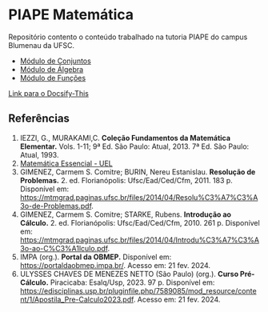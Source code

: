 # PIAPE Matemática
Repositório contento o conteúdo trabalhado na tutoria PIAPE do campus Blumenau da UFSC. 

- [Módulo de Conjuntos](./modulo-conjuntos/readme.md)
- [Módulo de Álgebra](./modulo-algebra/readme.md)
- [Módulo de Funções](./modulo-funcoes/readme.md)


[Link para o Docsify-This](https://docsify-this.net/?basePath=https://raw.githubusercontent.com/LFBossa/PIAPE-Matematica/main&homepage=README.md&sidebar=true&relativePath=true&zoom-images=true#/)

## Referências
1. IEZZI, G., MURAKAMI,C. **Coleção Fundamentos da Matemática Elementar.** Vols. 1-11; 9ª Ed. São Paulo: Atual, 2013.
7ª Ed. São Paulo: Atual, 1993.
1. [Matemática Essencial - UEL](https://www.uel.br/projetos/matessencial/index.html)
1.  GIMENEZ, Carmem S. Comitre; BURIN, Nereu Estanislau. **Resolução de Problemas.** 2. ed. Florianópolis: Ufsc/Ead/Ced/Cfm, 2011. 183 p. Disponível em: https://mtmgrad.paginas.ufsc.br/files/2014/04/Resolu%C3%A7%C3%A3o-de-Problemas.pdf.  
1. GIMENEZ, Carmem S. Comitre; STARKE, Rubens. **Introdução ao Cálculo.** 2. ed. Florianópolis: Ufsc/Ead/Ced/Cfm, 2010. 261 p. Disponível em: https://mtmgrad.paginas.ufsc.br/files/2014/04/Introdu%C3%A7%C3%A3o-ao-C%C3%A1lculo.pdf.  
1. IMPA (org.). **Portal da OBMEP.** Disponível em: https://portaldaobmep.impa.br/. Acesso em: 21 fev. 2024.
1. ULYSSES CHAVES DE MENEZES NETTO (São Paulo) (org.). **Curso Pré-Cálculo.** Piracicaba: Esalq/Usp, 2023. 97 p. Disponível em: https://edisciplinas.usp.br/pluginfile.php/7589085/mod_resource/content/1/Apostila_Pre-Calculo2023.pdf. Acesso em: 21 fev. 2024. 

